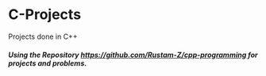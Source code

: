 # C-Projects
Projects done in C++

##### Using the Repository https://github.com/Rustam-Z/cpp-programming for projects and problems.
